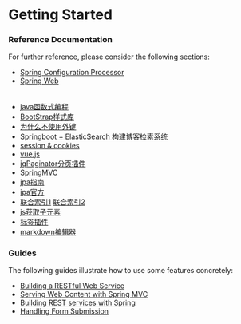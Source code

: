 # Getting Started

### Reference Documentation
For further reference, please consider the following sections:

* [Spring Configuration Processor](https://docs.spring.io/spring-boot/docs/2.2.2.RELEASE/reference/htmlsingle/#configuration-metadata-annotation-processor)
* [Spring Web](https://docs.spring.io/spring-boot/docs/2.2.2.RELEASE/reference/htmlsingle/#boot-features-developing-web-applications)

######
* [java函数式编程](https://blog.csdn.net/icarusliu/article/details/79495534#3-%E5%87%BD%E6%95%B0%E5%BC%8F%E7%BC%96%E7%A8%8B%E6%8E%A5%E5%8F%A3%E7%9A%84%E4%BD%BF%E7%94%A8)
* [BootStrap样式库](https://v3.bootcss.com/components/)
* [为什么不使用外键](https://www.cnblogs.com/rjzheng/p/9907304.html)
* [Springboot + ElasticSearch 构建博客检索系统](https://www.imooc.com/video/19950)
* [session & cookies](https://blog.csdn.net/east123321/article/details/79157464)
* [vue.js](https://cn.vuejs.org/v2/guide/syntax.html)
* [jqPaginator分页插件](http://jqpaginator.keenwon.com/#a3)
* [SpringMVC](https://docs.spring.io/spring/docs/5.2.3.RELEASE/spring-framework-reference/web.html#spring-web)
* [jpa指南](https://www.w3cschool.cn/java/jpa-query-in.html)
* [jpa官方](https://docs.spring.io/spring-data/jpa/docs/2.2.4.RELEASE/reference/html/#reference)
* [联合索引1](https://www.cnblogs.com/smallleiit/p/10890071.html)    [联合索引2](https://blog.csdn.net/hknaruto/article/details/91449501)
* [js获取子元素](https://blog.csdn.net/laok_/article/details/75760572)
* [标签插件](https://github.com/xoxco/jQuery-Tags-Input)
* [markdown编辑器](http://editor.md.ipandao.com/)

### Guides
The following guides illustrate how to use some features concretely:

* [Building a RESTful Web Service](https://spring.io/guides/gs/rest-service/)
* [Serving Web Content with Spring MVC](https://spring.io/guides/gs/serving-web-content/)
* [Building REST services with Spring](https://spring.io/guides/tutorials/bookmarks/)
* [Handling Form Submission](https://spring.io/guides/gs/handling-form-submission/)

